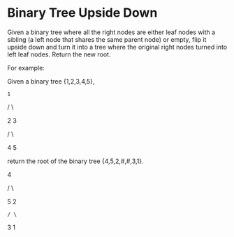 # Binary Tree Upside Down

Given a binary tree where all the right nodes are either leaf nodes with a sibling (a left node that shares the same parent node) or empty, flip it upside down and turn it into a tree where the original right nodes turned into left leaf nodes. Return the new root.

For example:

Given a binary tree {1,2,3,4,5},

    1

   / \

  2   3

 / \

4   5

return the root of the binary tree {4,5,2,#,#,3,1}.

   4

  / \

 5   2

    / \

   3   1  